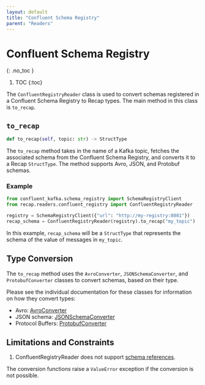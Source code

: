 ```yaml
---
layout: default
title: "Confluent Schema Registry"
parent: "Readers"
---
```


# Confluent Schema Registry
{: .no_toc }

1. TOC
{:toc}

The `ConfluentRegistryReader` class is used to convert schemas registered in a Confluent Schema Registry to Recap types. The main method in this class is `to_recap`.

## `to_recap`

```python
def to_recap(self, topic: str) -> StructType
```

The `to_recap` method takes in the name of a Kafka topic, fetches the associated schema from the Confluent Schema Registry, and converts it to a Recap `StructType`. The method supports Avro, JSON, and Protobuf schemas.

### Example

```python
from confluent_kafka.schema_registry import SchemaRegistryClient
from recap.readers.confluent_registry import ConfluentRegistryReader

registry = SchemaRegistryClient({"url": "http://my-registry:8081"})
recap_schema = ConfluentRegistryReader(registry).to_recap("my_topic")
```

In this example, `recap_schema` will be a `StructType` that represents the schema of the value of messages in `my_topic`.

## Type Conversion

The `to_recap` method uses the `AvroConverter`, `JSONSchemaConverter`, and `ProtobufConverter` classes to convert schemas, based on their type. 

Please see the individual documentation for these classes for information on how they convert types:

- Avro: [AvroConverter]({{site.baseurl}}/docs/converters/avro)
- JSON schema: [JSONSchemaConverter]({{site.baseurl}}/docs/converters/json-schema)
- Protocol Buffers: [ProtobufConverter]({{site.baseurl}}/docs/converters/protobuf)

## Limitations and Constraints

1. ConfluentRegistryReader does not support [schema references](https://docs.confluent.io/platform/current/schema-registry/fundamentals/serdes-develop/index.html#schema-references).

The conversion functions raise a `ValueError` exception if the conversion is not possible.